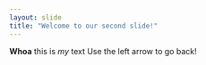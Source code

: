 ```yaml
---
layout: slide
title: "Welcome to our second slide!"
---
```

**Whoa** this is *my* text
Use the left arrow to go back!
